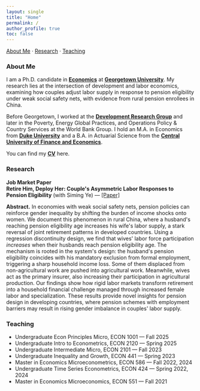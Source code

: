 ```yaml
---
layout: single
title: "Home"
permalink: /
author_profile: true
toc: false
---
```


<!-- Outline bar at the top -->
[About Me](#about-me) · [Research](#research) · [Teaching](#teaching)


### About Me
I am a Ph.D. candidate in [**Economics**](https://econ.georgetown.edu/academics/phd/phd-students/current-job-market/) at [**Georgetown University**](https://www.georgetown.edu/). My research lies at the intersection of development and labor economics, examining how couples adjust labor supply in response to pension eligibility under weak social safety nets, with evidence from rural pension enrollees in China.

Before Georgetown, I worked at the [**Development Research Group**](https://www.worldbank.org/en/about/unit/unit-dec/research) and later in the Poverty, Energy Global Practices, and Operations Policy & Country Services at the World Bank Group. I hold an M.A. in Economics from [**Duke University**](https://duke.edu/) and a B.A. in Actuarial Science from the [**Central University of Finance and Economics**](https://en.cufe.edu.cn/).

You can find my [**CV**](https://drive.google.com/file/d/1r-teq50qa436A-68XjMcysviCZgvx3ID/view?usp=sharing) here.

### Research
**Job Market Paper**  
**Retire Him, Deploy Her: Couple's Asymmetric Labor Responses to Pension Eligibility** (with Siming Ye) — [[Paper]](https://drive.google.com/file/d/1jblTEjAf5xPK3PiYl9u4RDnsdOSEJivF/view?usp=sharing)

**Abstract.** In economies with weak social safety nets, pension policies can reinforce gender inequality by shifting the burden of income shocks onto women. We document this phenomenon in rural China, where a husband's reaching pension eligibility age increases his wife's labor supply, a stark reversal of joint retirement patterns in developed countries. Using a regression discontinuity design, we find that wives' labor force participation *increases* when their husbands reach pension eligibility age. The mechanism is rooted in the system's design: the husband's pension eligibility coincides with his mandatory exclusion from formal employment, triggering a sharp household income loss. Some of them displaced from non-agricultural work are pushed into agricultural work. Meanwhile, wives act as the primary insurer, also increasing their participation in agricultural production. Our findings show how rigid labor markets transform retirement into a household financial challenge managed through increased female labor and specialization. These results provide novel insights for pension design in developing countries, where pension schemes with employment barriers may result in rising gender imbalance in couples' labor supply.

### Teaching
- Undergraduate Econ Principles Micro, ECON 1001 — Fall 2025  
- Undergraduate Intro to Econometrics, ECON 2120 — Spring 2025  
- Undergraduate Intermediate Micro, ECON 2101 — Fall 2023  
- Undergraduate Inequality and Growth, ECON 441 — Spring 2023  
- Master in Economics Microeconometrics, ECON 586 — Fall 2022, 2024  
- Undergraduate Time Series Econometrics, ECON 424 — Spring 2022, 2024  
- Master in Economics Microeconomics, ECON 551 — Fall 2021
